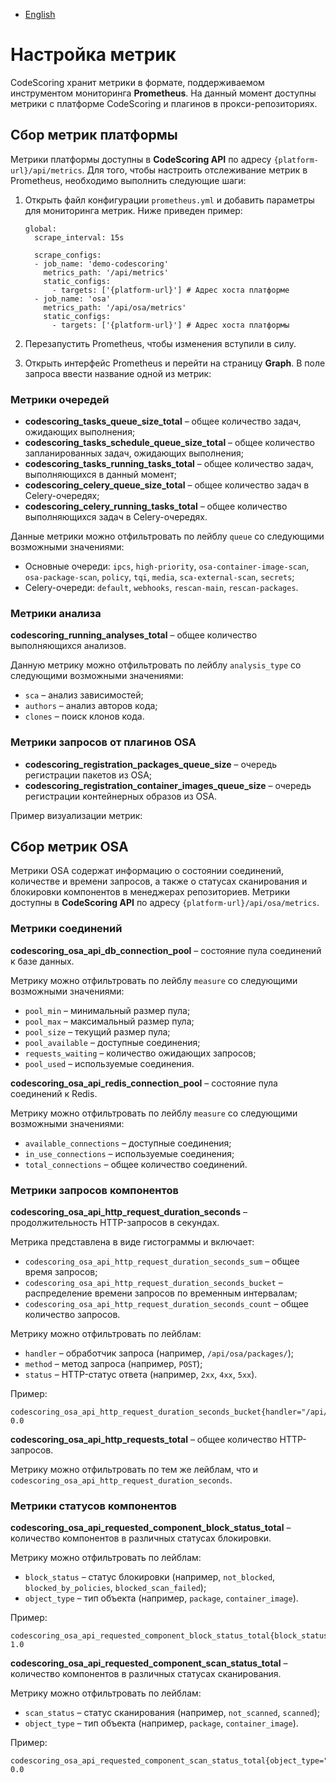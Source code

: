 - [English](../../../on-premise/how-to/metrics.en/)

# Настройка метрик

CodeScoring хранит метрики в формате, поддерживаемом инструментом мониторинга **Prometheus**. На данный момент доступны метрики с платформе CodeScoring и плагинов в прокси-репозиториях.

## Cбор метрик платформы

Метрики платформы доступны в **CodeScoring API** по адресу `{platform-url}/api/metrics`. Для того, чтобы настроить отслеживание метрик в Prometheus, необходимо выполнить следующие шаги:

1. Открыть файл конфигурации `prometheus.yml` и добавить параметры для мониторинга метрик. Ниже приведен пример:

   ```
   global:
     scrape_interval: 15s

     scrape_configs:
     - job_name: 'demo-codescoring'
       metrics_path: '/api/metrics'
       static_configs:
         - targets: ['{platform-url}'] # Адрес хоста платформе
     - job_name: 'osa'
       metrics_path: '/api/osa/metrics'
       static_configs:
         - targets: ['{platform-url}'] # Адрес хоста платформы
   ```

1. Перезапустить Prometheus, чтобы изменения вступили в силу.

1. Открыть интерфейс Prometheus и перейти на страницу **Graph**. В поле запроса ввеcти название одной из метрик:

### Метрики очередей

- **codescoring_tasks_queue_size_total** – общее количество задач, ожидающих выполнения;
- **codescoring_tasks_schedule_queue_size_total** – общее количество запланированных задач, ожидающих выполнения;
- **codescoring_tasks_running_tasks_total** – общее количество задач, выполняющихся в данный момент;
- **codescoring_celery_queue_size_total** – общее количество задач в Celery-очередях;
- **codescoring_celery_running_tasks_total** – общее количество выполняющихся задач в Celery-очередях.

Данные метрики можно отфильтровать по лейблу `queue` со следующими возможными значениями:

- Основные очереди: `ipcs`, `high-priority`, `osa-container-image-scan`, `osa-package-scan`, `policy`, `tqi`, `media`, `sca-external-scan`, `secrets`;
- Celery-очереди: `default`, `webhooks`, `rescan-main`, `rescan-packages`.

### Метрики анализа

**codescoring_running_analyses_total** – общее количество выполняющихся анализов.

Данную метрику можно отфильтровать по лейблу `analysis_type` со следующими возможными значениями:

- `sca` – анализ зависимостей;
- `authors` – анализ авторов кода;
- `clones` – поиск клонов кода.

### Метрики запросов от плагинов OSA

- **codescoring_registration_packages_queue_size** – очередь регистрации пакетов из OSA;
- **codescoring_registration_container_images_queue_size** – очередь регистрации контейнерных образов из OSA.

Пример визуализации метрик:

## Сбор метрик OSA

Метрики OSA содержат информацию о состоянии соединений, количестве и времени запросов, а также о статусах сканирования и блокировки компонентов в менеджерах репозиториев. Метрики доступны в **CodeScoring API** по адресу `{platform-url}/api/osa/metrics`.

### Метрики соединений

**codescoring_osa_api_db_connection_pool** – состояние пула соединений к базе данных.

Метрику можно отфильтровать по лейблу `measure` со следующими возможными значениями:

- `pool_min` – минимальный размер пула;
- `pool_max` – максимальный размер пула;
- `pool_size` – текущий размер пула;
- `pool_available` – доступные соединения;
- `requests_waiting` – количество ожидающих запросов;
- `pool_used` – используемые соединения.

**codescoring_osa_api_redis_connection_pool** – состояние пула соединений к Redis.

Метрику можно отфильтровать по лейблу `measure` со следующими возможными значениями:

- `available_connections` – доступные соединения;
- `in_use_connections` – используемые соединения;
- `total_connections` – общее количество соединений.

### Метрики запросов компонентов

**codescoring_osa_api_http_request_duration_seconds** – продолжительность HTTP-запросов в секундах.

Метрика представлена в виде гистограммы и включает:

- `codescoring_osa_api_http_request_duration_seconds_sum` – общее время запросов;
- `codescoring_osa_api_http_request_duration_seconds_bucket` – распределение времени запросов по временным интервалам;
- `codescoring_osa_api_http_request_duration_seconds_count` – общее количество запросов.

Метрику можно отфильтровать по лейблам:

- `handler` – обработчик запроса (например, `/api/osa/packages/`);
- `method` – метод запроса (например, `POST`);
- `status` – HTTP-статус ответа (например, `2xx`, `4xx`, `5xx`).

Пример:

```
codescoring_osa_api_http_request_duration_seconds_bucket{handler="/api/osa/packages/",le="0.01",method="POST",status="2xx"} 0.0
```

**codescoring_osa_api_http_requests_total** – общее количество HTTP-запросов.

Метрику можно отфильтровать по тем же лейблам, что и `codescoring_osa_api_http_request_duration_seconds`.

### Метрики статусов компонентов

**codescoring_osa_api_requested_component_block_status_total** – количество компонентов в различных статусах блокировки.

Метрику можно отфильтровать по лейблам:

- `block_status` – статус блокировки (например, `not_blocked`, `blocked_by_policies`, `blocked_scan_failed`);
- `object_type` – тип объекта (например, `package`, `container_image`).

Пример:

```
codescoring_osa_api_requested_component_block_status_total{block_status="blocked_by_policies",object_type="package"} 1.0
```

**codescoring_osa_api_requested_component_scan_status_total** – количество компонентов в различных статусах сканирования.

Метрику можно отфильтровать по лейблам:

- `scan_status` – статус сканирования (например, `not_scanned`, `scanned`);
- `object_type` – тип объекта (например, `package`, `container_image`).

Пример:

```
codescoring_osa_api_requested_component_scan_status_total{object_type="container_image",scan_status="not_scanned"} 0.0
```
